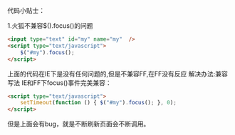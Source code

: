 代码小贴士：
<!-- 
    Author:Triangel
    Email:linjinxia_ya@163.com
    Time:2016/08/01
 -->
1.火狐不兼容$().focus()的问题
```html
<input type="text" id="my" name="my"  />
<script type="text/javascript">
    $("#my").focus();
</script>
```
上面的代码在IE下是没有任何问题的,但是不兼容FF,在FF没有反应
解决办法:兼容写法 IE和FF下focus()事件完美兼容：
```html
<script type="text/javascript">
    setTimeout(function () { $("#my").focus(); }, 0);
</script>
```
但是上面会有bug，就是不断刷新页面会不断调用。